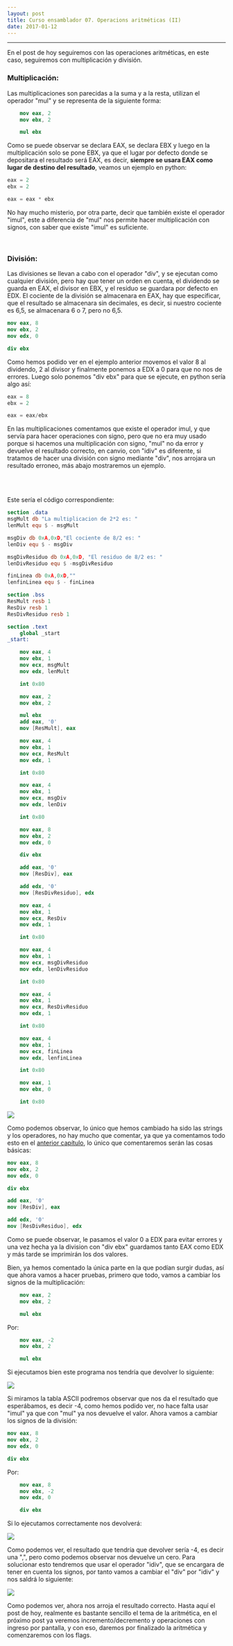 ```yaml
---
layout: post
title: Curso ensamblador 07. Operacions aritméticas (II)   
date: 2017-01-12
---
```

--------------------
En el post de hoy seguiremos con las operaciones aritméticas, en este caso, seguiremos con multiplicación y división.


### Multiplicación:
Las multiplicaciones son parecidas a la suma y a la resta, utilizan el operador "mul" y se representa de la siguiente forma:

```nasm
    mov eax, 2
    mov ebx, 2

    mul ebx
```

Como se puede observar se declara EAX, se declara EBX y luego en la multiplicación solo se pone EBX, ya que el lugar por defecto donde se depositara el resultado será EAX, es decir, **siempre se usara EAX como lugar de destino del resultado**, veamos un ejemplo en python:

```python
eax = 2
ebx = 2

eax = eax * ebx
```

No hay mucho misterio, por otra parte, decir que también existe el operador "imul", este a diferencia de "mul" nos permite hacer multiplicación con signos, con saber que existe "imul" es suficiente.

<br>

### División:
Las divisiones se llevan a cabo con el operador "div", y se ejecutan como cualquier división, pero hay que tener un orden en cuenta, el dividendo se guarda en EAX, el divisor en EBX, y el residuo se guardara por defecto en EDX. El cociente de la división se almacenara en EAX, hay que especificar, que el resultado se almacenara sin decimales, es decir, si nuestro cociente es 6,5, se almacenara 6 o 7, pero no 6,5.

```nasm
mov eax, 8                          
mov ebx, 2                               
mov edx, 0                          

div ebx
```

Como hemos podido ver en el ejemplo anterior movemos el valor 8 al dividendo, 2 al divisor y finalmente ponemos a EDX a 0 para que no nos de errores. Luego solo ponemos "div ebx" para que se ejecute, en python sería algo así:

```python
eax = 8
ebx = 2

eax = eax/ebx
```

En las multiplicaciones comentamos que existe el operador imul, y que servía para hacer operaciones con signo, pero que no era muy usado porque si hacemos una multiplicación con signo, "mul" no da error y devuelve el resultado correcto, en canvio, con "idiv" es diferente, si tratamos de hacer una división con signo mediante "div", nos arrojara un resultado erroneo, más abajo mostraremos un ejemplo.


<br>
<br>

Este sería el código correspondiente:

```nasm
section .data
msgMult db "La multiplicacion de 2*2 es: "
lenMult equ $ - msgMult

msgDiv db 0xA,0xD,"El cociente de 8/2 es: "
lenDiv equ $ - msgDiv

msgDivResiduo db 0xA,0xD, "El residuo de 8/2 es: "
lenDivResiduo equ $ -msgDivResiduo

finLinea db 0xA,0xD,""
lenfinLinea equ $ - finLinea

section .bss
ResMult resb 1
ResDiv resb 1
ResDivResiduo resb 1

section .text
    global _start
_start:

    mov eax, 4
    mov ebx, 1
    mov ecx, msgMult
    mov edx, lenMult

    int 0x80

    mov eax, 2
    mov ebx, 2

    mul ebx
    add eax, '0'
    mov [ResMult], eax

    mov eax, 4
    mov ebx, 1
    mov ecx, ResMult
    mov edx, 1

    int 0x80

    mov eax, 4
    mov ebx, 1
    mov ecx, msgDiv
    mov edx, lenDiv

    int 0x80

    mov eax, 8
    mov ebx, 2
    mov edx, 0

    div ebx

    add eax, '0'
    mov [ResDiv], eax

    add edx, '0'
    mov [ResDivResiduo], edx

    mov eax, 4
    mov ebx, 1
    mov ecx, ResDiv
    mov edx, 1

    int 0x80

    mov eax, 4
    mov ebx, 1
    mov ecx, msgDivResiduo
    mov edx, lenDivResiduo

    int 0x80

    mov eax, 4
    mov ebx, 1
    mov ecx, ResDivResiduo
    mov edx, 1

    int 0x80

    mov eax, 4
    mov ebx, 1
    mov ecx, finLinea
    mov edx, lenfinLinea

    int 0x80

    mov eax, 1
    mov ebx, 0

    int 0x80

```

<img src="/images/captura-07-mul-imul-idiv-div-ejemplo.png" />

<br>

Como podemos observar, lo único que hemos cambiado ha sido las strings y los operadores, no hay mucho que comentar, ya que ya comentamos todo esto en el [anterior capítulo](http://poyoncio.com/2017/01/08/Curso-ensamblador-06-Operaciones-aritmeticas-I/), lo único que comentaremos serán las cosas básicas:

```nasm
mov eax, 8
mov ebx, 2
mov edx, 0

div ebx

add eax, '0'
mov [ResDiv], eax

add edx, '0'
mov [ResDivResiduo], edx
```

Como se puede observar, le pasamos el valor 0 a EDX para evitar errores y una vez hecha ya la division con "div ebx" guardamos tanto EAX como EDX y más tarde se imprimirán los dos valores.

Bien, ya hemos comentado la única parte en la que podían surgir dudas, así que ahora vamos a hacer pruebas, primero que todo, vamos a cambiar los signos de la multiplicación:

```nasm
    mov eax, 2
    mov ebx, 2

    mul ebx
```

Por:

```nasm
    mov eax, -2
    mov ebx, 2

    mul ebx
```


Si ejecutamos bien este programa nos tendría que devolver lo siguiente:

<img src="/images/captura-mul--2-resultado.png" />


Si miramos la tabla ASCII podremos observar que nos da el resultado que esperábamos, es decir -4, como hemos podido ver, no hace falta usar "imul" ya que con "mul" ya nos devuelve el valor. Ahora vamos a cambiar los signos de la división:

```nasm
mov eax, 8
mov ebx, 2
mov edx, 0

div ebx
```

Por:

```nasm
    mov eax, 8
    mov ebx, -2
    mov edx, 0

    div ebx
```

Si lo ejecutamos correctamente nos devolverá:

<img src="/images/captura-div--8-bads.png" />

Como podemos ver, el resultado que tendría que devolver sería -4, es decir una ",", pero como podemos observar nos devuelve un cero. Para solucionar esto tendremos que usar el operador "idiv", que se encargara de tener en cuenta los signos, por tanto vamos a cambiar el "div" por "idiv" y nos saldrá lo siguiente:

<img src="/images/captura-idiv--4-coma.png" />

<br>

Como podemos ver, ahora nos arroja el resultado correcto. Hasta aquí el post de hoy, realmente es bastante sencillo el tema de la aritmética, en el próximo post ya veremos incremento/decremento y operaciones con ingreso por pantalla, y con eso, daremos por finalizado la aritmética y comenzaremos con los flags. 
